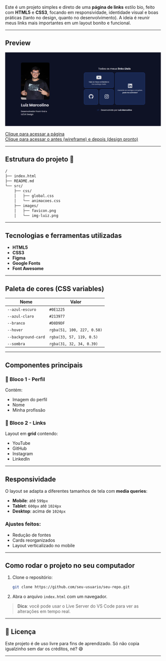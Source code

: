 Este é um projeto simples e direto de uma **página de links** estilo bio, feito com **HTML5** e **CSS3**, focando em responsividade, identidade visual e boas práticas (tanto no design, quanto no desenvolvimento). A ideia é reunir meus links mais importantes em um layout bonito e funcional.

---

## Preview

![Imagem da página](src/images/preview.png)

[Clique para acessar a página](https://marcolino-developer-links.netlify.app)<br>
[Clique para acessar o antes (wireframe) e depois (design pronto)](https://imgur.com/a/Uuf6NbL)

---

## Estrutura do projeto 📁

```
/
├── index.html
├── README.md
└── src/
    ├── css/
    │   ├── global.css
    │   └── animacoes.css
    ├── images/
    │   ├── favicon.png
    │   └── img-luiz.png
```

---

## Tecnologias e ferramentas utilizadas

- **HTML5**
- **CSS3**
- **Figma**
- **Google Fonts**
- **Font Awesome** 

---

## Paleta de cores (CSS variables)

| Nome             | Valor                    |
|------------------|--------------------------|
| `--azul-escuro`  | `#0E1225`                | 
| `--azul-claro`   | `#213977`                |
| `--branco`       | `#D8D9DF`                | 
| `--hover`        | `rgba(51, 100, 227, 0.58)` | 
| `--background-card` | `rgba(33, 57, 119, 0.5)` | 
| `--sombra`       | `rgba(31, 32, 34, 0.39)` |

---

## Componentes principais

### 🔹 Bloco 1 - Perfil
Contém:
- Imagem do perfil
- Nome
- Minha profissão

### 🔹 Bloco 2 - Links
Layout em **grid** contendo:
- YouTube
- GitHub
- Instagram
- LinkedIn

---

## Responsividade

O layout se adapta a diferentes tamanhos de tela com **media queries**:

- **Mobile**: até `599px`
- **Tablet**: `600px` até `1024px`
- **Desktop**: acima de `1024px`

### Ajustes feitos:
- Redução de fontes
- Cards reorganizados
- Layout verticalizado no mobile

---

## Como rodar o projeto no seu computador

1. Clone o repositório:
   ```bash
   git clone https://github.com/seu-usuario/seu-repo.git
   ```

2. Abra o arquivo `index.html` com um navegador.

> **Dica**: você pode usar o Live Server do VS Code para ver as alterações em tempo real.

---

## 🧾 Licença

Este projeto é de uso livre para fins de aprendizado. Só não copia igualzinho sem dar os créditos, né? 😅

---
